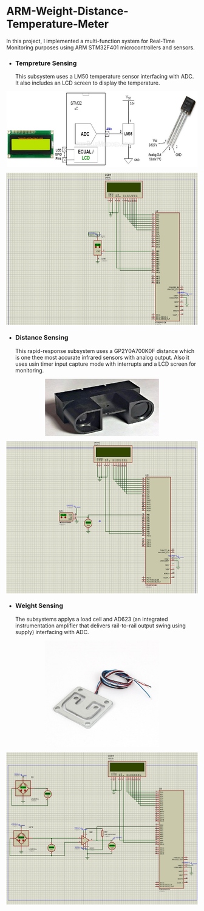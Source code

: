 # ARM-Weight-Distance-Temperature-Meter
In this project, I implemented a multi-function system for Real-Time Monitoring purposes using ARM STM32F401 microcontrollers and sensors.

* ### Tempreture Sensing
  This subsystem uses a LM50 temperature sensor interfacing with ADC. It also includes an LCD screen to display the temperature.
<p align="center">
<img src="/Images/STM32-LM35-Temperature-Sensor.jpg" width="600" height="200" align="center">
</p>
<p align="center">
<img src="/Images/Temperature.jpg" width="600" height="400" align="center">
</p>


* ### Distance Sensing
  This rapid-response subsystem uses a GP2Y0A700K0F distance which is one thee most accurate infrared sensors with analog output. Also it uses usin timer input capture mode with interrupts and a LCD screen for monitoring.
<p align="center">
<img src="/Images/s-l400.jpg" width="300" height="150" align="center">
</p>
<p align="center">
<img src="/Images/distance.jpg" width="600" height="400" align="center">
</p>


* ### Weight Sensing
  The subsystems applys a load cell and AD623 (an integrated instrumentation amplifier that delivers rail-to-rail output swing using supply) interfacing with ADC.
<p align="center">
<img src="/Images/Load Cell.jpg" width="300" height="280" align="center">
</p>
<p align="center">
<img src="/Images/Weight.jpg" width="600" height="400" align="center">
</p>

